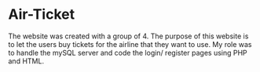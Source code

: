 # Air-Ticket
The website was created with a group of 4.
The purpose of this website is to let the users buy tickets for the airline that they want to use.
My role was to handle the mySQL server and code the login/ register pages using PHP and HTML.
